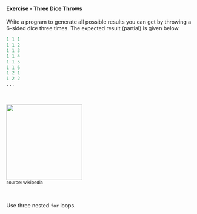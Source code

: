 #### Exercise - Three Dice Throws
        
Write a program to generate all possible results you can get by throwing a <trigger for="pop:exerciseThreeDiceThrows-dice">6-sided dice</trigger> three times. The expected result (partial) is given below.

```python
1 1 1
1 1 2
1 1 3
1 1 4
1 1 5
1 1 6
1 2 1
1 2 2
...
```

<popover id="pop:exerciseThreeDiceThrows-dice" title="" placement="top">
  <div slot="content">

<img src="https://upload.wikimedia.org/wikipedia/commons/a/a5/6sided_dice.jpg" width="200" /><br>
<sub>source: wikipedia</sub>

  </div>
</popover>

<include src="seeHint.md" boilerplate >
<span id="hint_body">

Use three nested `for` loops.

</span>
</include>
